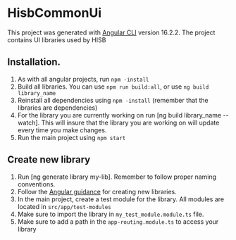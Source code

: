 # HisbCommonUi

This project was generated with [Angular CLI](https://github.com/angular/angular-cli) version 16.2.2.
The project contains UI libraries used by HISB

## Installation.

1. As with all angular projects, run `npm -install`
2. Build all libraries. You can use `npm run build:all`, or use `ng build library_name`
3. Reinstall all dependencies using `npm -install` (remember that the libraries are dependencies)
4. For the library you are currently working on run [ng build library_name --watch]. This will insure that the library you are working on will update every time you make changes.
5. Run the main project using `npm start`

## Create new library

1. Run [ng generate library my-lib]. Remember to follow proper naming conventions.
2. Follow the [Angular guidance](https://angular.io/guide/creating-libraries) for creating new libraries. 
3. In the main project, create a test module for the library. All modules are located in `src/app/test-modules`
4. Make sure to import the library in `my_test_module.module.ts` file.
5. Make sure to add a path in the `app-routing.module.ts` to access your library
